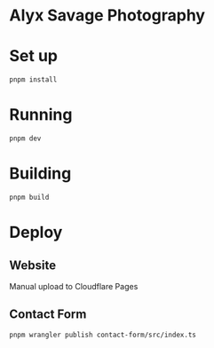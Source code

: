 # Alyx Savage Photography

# Set up

`pnpm install`

# Running

`pnpm dev`

# Building

`pnpm build`

# Deploy

## Website

Manual upload to Cloudflare Pages

## Contact Form

`pnpm wrangler publish contact-form/src/index.ts`
